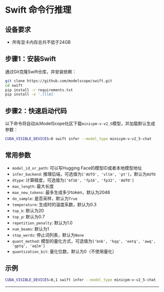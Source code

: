 
# Swift 命令行推理

## 设备要求
- 所有显卡内存总共不低于24GB

## 步骤1：安装Swift

通过Git克隆Swift仓库，并安装依赖：

```sh
git clone https://github.com/modelscope/swift.git
cd swift
pip install -r requirements.txt
pip install -e '.[llm]'
```

## 步骤2：快速启动代码

以下命令将自动从ModelScope社区下载`minicpm-v-v2_5`模型，并加载默认生成参数：

```sh
CUDA_VISIBLE_DEVICES=0 swift infer --model_type minicpm-v-v2_5-chat
```

## 常用参数

- `model_id_or_path`: 可以写Hugging Face的模型ID或者本地模型地址
- `infer_backend`: 推理后端，可选值为`['AUTO', 'vllm', 'pt']`，默认为`AUTO`
- `dtype`: 计算精度，可选值为`['bf16', 'fp16', 'fp32', 'AUTO']`
- `max_length`: 最大长度
- `max_new_tokens`: 最多生成多少token，默认为2048
- `do_sample`: 是否采样，默认为`True`
- `temperature`: 生成时的温度系数，默认为0.3
- `top_k`: 默认为20
- `top_p`: 默认为0.7
- `repetition_penalty`: 默认为1.0
- `num_beams`: 默认为1
- `stop_words`: 停止词列表，默认为`None`
- `quant_method`: 模型的量化方式，可选值为`['bnb', 'hqq', 'eetq', 'awq', 'gptq', 'aqlm']`
- `quantization_bit`: 量化位数，默认为0（不使用量化）

## 示例

```sh
CUDA_VISIBLE_DEVICES=0,1 swift infer --model_type minicpm-v-v2_5-chat --model_id_or_path /root/ld/ld_model_pretrain/MiniCPM-Llama3-V-2_5 --dtype bf16
```

---

